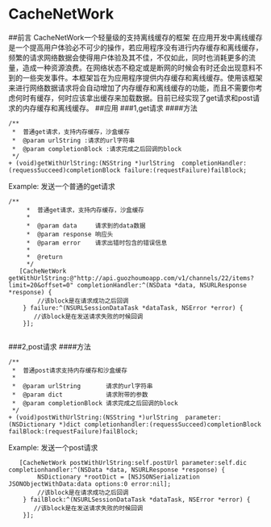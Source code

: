# CacheNetWork
##前言
CacheNetWork一个轻量级的支持离线缓存的框架
在应用开发中离线缓存是一个提高用户体验必不可少的操作，若应用程序没有进行内存缓存和离线缓存，频繁的请求网络数据会使得用户体验及其不佳，不仅如此，同时也消耗更多的流量，造成一种资源浪费。在网络状态不稳定或是断网的时候会有时还会出现意料不到的一些突发事件。本框架旨在为应用程序提供内存缓存和离线缓存。使用该框架来进行网络数据请求将会自动增加了内存缓存和离线缓存的功能，而且不需要你考虑何时有缓存，何时应该拿出缓存来加载数据。目前已经实现了get请求和post请求的内存缓存和离线缓存。
##应用
###1,get请求
####方法
```
/**
 *  普通get请求，支持内存缓存，沙盒缓存
 *  @param urlString :请求的url字符串
 *  @param completionBlock :请求完成之后回调的block
 */
+ (void)getWithUrlString:(NSString *)urlString  completionHandler:(requessSucceed)completionBlock failure:(requestFailure)failBlock;
```
Example:
发送一个普通的get请求
```
/**
     *  普通get请求，支持内存缓存，沙盒缓存
     *
     *  @param data     请求到的data数据
     *  @param response 响应头
     *  @param error    请求出错时包含的错误信息
     *
     *  @return 
     */
   [CacheNetWork getWithUrlString:@"http://api.guozhoumoapp.com/v1/channels/22/items?limit=20&offset=0" completionHandler:^(NSData *data, NSURLResponse *response) {
        //该block是在请求成功之后回调
    } failure:^(NSURLSessionDataTask *dataTask, NSError *error) {
       //该block是在发送请求失败的时候回调
    }];


```
###2,post请求
####方法
```
/**
 *  普通post请求支持内存缓存和沙盒缓存
 *
 *  @param urlString       请求的url字符串
 *  @param dict            请求附带的参数
 *  @param completionBlock 请求完成之后回调的block
 */
+ (void)postWithUrlString:(NSString *)urlString  parameter:(NSDictionary *)dict completionhandler:(requessSucceed)completionBlock failBlock:(requestFailure)failBlock;
```
Example:
发送一个post请求
```
   [CacheNetWork postWithUrlString:self.postUrl parameter:self.dic completionhandler:^(NSData *data, NSURLResponse *response) {
        NSDictionary *rootDict = [NSJSONSerialization JSONObjectWithData:data options:0 error:nil];
        //该block是在请求成功之后回调
    } failBlock:^(NSURLSessionDataTask *dataTask, NSError *error) {
       //该block是在发送请求失败的时候回调
    }];

```

